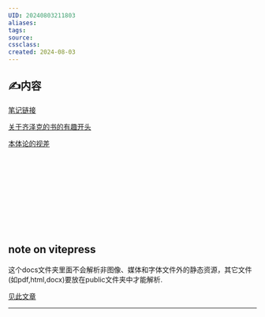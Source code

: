 ```yaml
---
UID: 20240803211803 
aliases: 
tags: 
source: 
cssclass: 
created: 2024-08-03
---
```


## ✍内容

[笔记链接](/笔记/document.pdf)

<a href="/笔记/Obsidian笔记/2024-07-11.html" target="_self">关于齐泽克的书的有趣开头</a>

<a href="/笔记/Obsidian笔记/本体论的视差.html" target="_self">本体论的视差</a>

<object data="https://easygl1der.github.io/MyWebsite/%E7%AC%94%E8%AE%B0/document.pdf" type="application/pdf" width="700px" height="700px">
    <embed src="https://easygl1der.github.io/MyWebsite/%E7%AC%94%E8%AE%B0/document.pdf">    </embed>
</object>

## note on vitepress

这个docs文件夹里面不会解析非图像、媒体和字体文件外的静态资源，其它文件(如pdf,html,docx)要放在public文件夹中才能解析.

[见此文章](https://cloud.tencent.com/developer/article/2423944)

---

